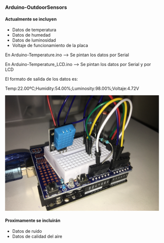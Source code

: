 ### Arduino-OutdoorSensors

#### Actualmente se incluyen
* Datos de temperatura
* Datos de humedad
* Datos de luminosidad
* Voltaje de funcionamiento de la placa

En Arduino-Temperature.ino --> Se pintan los datos por Serial

En Arduino-Temperature_LCD.ino --> Se pintan los datos por Serial y por LCD

El formato de salida de los datos es:

Temp:22.00ºC;Humidity:54.00%;Luminosity:98.00%;Voltaje:4.72V

![Foto Prototipo](FotoPrototipo.jpeg)

#### Proximamente se incluirán
* Datos de ruido
* Datos de calidad del aire
